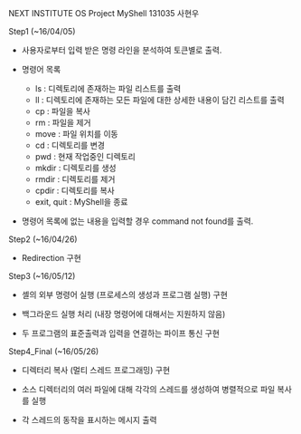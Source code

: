 NEXT INSTITUTE OS Project
MyShell
131035 사현우

Step1 (~16/04/05)

- 사용자로부터 입력 받은 명령 라인을 분석하여 토큰별로 출력.

- 명령어 목록
	- ls : 디렉토리에 존재하는 파일 리스트를 출력
	- ll : 디렉토리에 존재하는 모든 파일에 대한 상세한 내용이 담긴 리스트를 출력
	- cp : 파일을 복사
	- rm : 파일을 제거 
	- move : 파일 위치를 이동
	- cd : 디렉토리를 변경
	- pwd : 현재 작업중인 디렉토리
	- mkdir : 디렉토리를 생성
	- rmdir : 디렉토리를 제거
	- cpdir : 디렉토리를 복사
	- exit, quit : MyShell을 종료

- 명령어 목록에 없는 내용을 입력할 경우 command not found를 출력.



Step2 (~16/04/26)

- Redirection 구현



Step3 (~16/05/12)

- 셸의 외부 명령어 실행 (프로세스의 생성과 프로그램 실행) 구현

- 백그라운드 실행 처리 (내장 명령어에 대해서는 지원하지 않음)

- 두 프로그램의 표준출력과 입력을 연결하는 파이프 통신 구현



Step4_Final (~16/05/26)

- 디렉터리 복사 (멀티 스레드 프로그래밍) 구현

- 소스 디렉터리의 여러 파일에 대해 각각의 스레드를 생성하여 병렬적으로 파일 복사를 실행

- 각 스레드의 동작을 표시하는 메시지 출력
